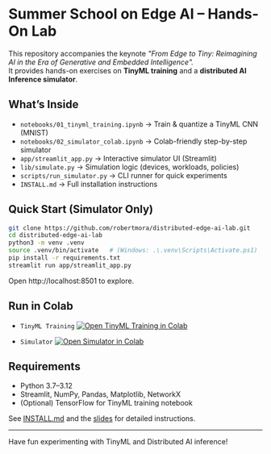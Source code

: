 
# Summer School on Edge AI – Hands-On Lab

This repository accompanies the keynote *"From Edge to Tiny: Reimagining AI in the Era of Generative and Embedded Intelligence".*  
It provides hands-on exercises on **TinyML training** and a **distributed AI Inference simulator**.

## What’s Inside
- `notebooks/01_tinyml_training.ipynb` → Train & quantize a TinyML CNN (MNIST)  
- `notebooks/02_simulator_colab.ipynb` → Colab-friendly step-by-step simulator  
- `app/streamlit_app.py` → Interactive simulator UI (Streamlit)  
- `lib/simulate.py` → Simulation logic (devices, workloads, policies)  
- `scripts/run_simulator.py` → CLI runner for quick experiments  
- `INSTALL.md` → Full installation instructions  

## Quick Start (Simulator Only)
```bash
git clone https://github.com/robertmora/distributed-edge-ai-lab.git
cd distributed-edge-ai-lab
python3 -m venv .venv
source .venv/bin/activate   # (Windows: .\.venv\Scripts\Activate.ps1)
pip install -r requirements.txt
streamlit run app/streamlit_app.py
```

Open http://localhost:8501 to explore.

## Run in Colab
- `TinyML Training` [![Open TinyML Training in Colab](https://colab.research.google.com/assets/colab-badge.svg)](https://colab.research.google.com/drive/15OEifrX-zNcVeYvsXhLkoi9MfLw40x4W?usp=sharing)

- `Simulator` [![Open Simulator in Colab](https://colab.research.google.com/assets/colab-badge.svg)](https://colab.research.google.com/drive/1jwduBVq0Xcla1Q-lLdC-gbtwBRiTJcB5?usp=sharing)

## Requirements
- Python 3.7–3.12  
- Streamlit, NumPy, Pandas, Matplotlib, NetworkX  
- (Optional) TensorFlow for TinyML training notebook  

See [INSTALL.md](INSTALL.md) and the [slides](https://github.com/robertmora/distributed-edge-ai-lab/blob/main/%5BSLIDES%5D%20Summer%20School%20on%20Edge%20AI%20%E2%80%93%20Exercise%20Session.pdf) for detailed instructions.

---
Have fun experimenting with TinyML and Distributed AI inference!
